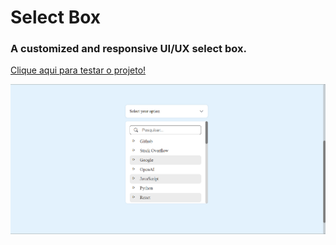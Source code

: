 # Select Box
### A customized and responsive UI/UX select box.
<a href="https://vinicius-rodriguess.github.io/Select-Box/" target="_blank">Clique aqui para testar o projeto!</a>
<p></p>
<img src="./src/img/selectBox.png"/>
